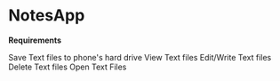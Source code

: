 # NotesApp
 **Requirements**
   
   Save Text files to phone's hard drive
   View Text files
   Edit/Write Text files
   Delete Text files
   Open Text Files
